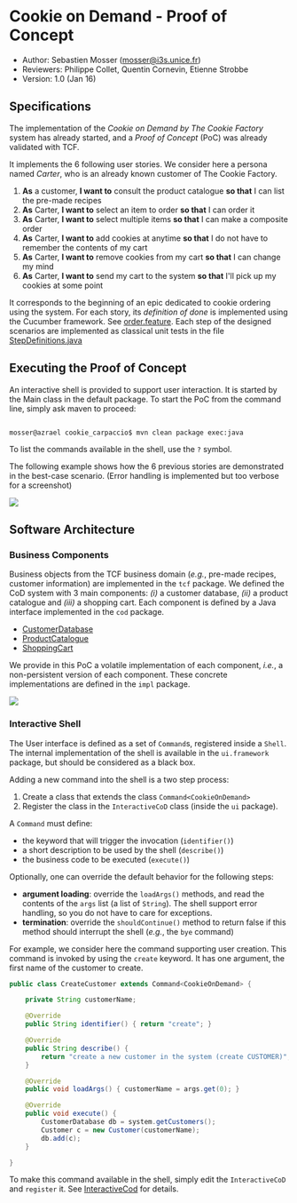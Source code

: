 # Cookie on Demand - Proof of Concept

  - Author: Sebastien Mosser ([mosser@i3s.unice.fr](mosser@i3s.unice.fr))
  - Reviewers: Philippe Collet, Quentin Cornevin, Etienne Strobbe
  - Version: 1.0 (Jan 16)
  
## Specifications

The implementation of the _Cookie on Demand by The Cookie Factory_ system has already started, and a _Proof of Concept_ (PoC) was already validated with TCF. 

It implements the 6 following user stories. We consider here a persona named _Carter_, who is an already known customer of The Cookie Factory.

  1. __As__ a customer, __I want to__ consult the product catalogue __so that__ I can list the pre-made recipes
  2. __As__ Carter, __I want to__ select an item to order __so that__ I can order it
  3. __As__ Carter, __I want to__ select multiple items __so that__ I can make a composite order
  4. __As__ Carter, __I want to__ add cookies at anytime __so that__ I do not have to remember the contents of my cart
  5. __As__ Carter, __I want to__ remove cookies from my cart __so that__ I can change my mind
  6. __As__ Carter, __I want to__ send my cart to the system __so that__ I'll pick up my cookies at some point

It corresponds to the beginning of an epic dedicated to cookie ordering using the system. For each story, its _definition of done_ is implemented using the Cucumber framework. See [order.feature](src/test/resources/order.feature). Each step of the designed scenarios are implemented as classical unit tests in the file [StepDefinitions.java](src/test/java/order/StepDefinitions.java)

## Executing the Proof of Concept

An interactive shell is provided to support user interaction. It is started by the Main class in the default package. To start the PoC from the command line, simply ask maven to proceed:

<code bash>
mosser@azrael cookie_carpaccio$ mvn clean package exec:java
</code> 

To list the commands available in the shell, use the `?` symbol.

The following example shows how the 6 previous stories are demonstrated in the best-case scenario. (Error handling is implemented but too verbose for a screenshot)

![](https://raw.githubusercontent.com/mosser/cookie_factory/master/picts/carter_run.png?token=AAXK0hMbKyC5nxvmfeDOfcA4B2J6c28Oks5Wj-AYwA%3D%3D) 

## Software Architecture

### Business Components

Business objects from the TCF business domain (_e.g._, pre-made recipes, customer information) are implemented in the `tcf` package. We defined the CoD system with 3 main components: _(i)_ a customer database, _(ii)_ a product catalogue and _(iii)_ a shopping cart. Each component is defined by a Java interface implemented in the `cod` package.

  - [CustomerDatabase](src/main/java/cod/CustomerDatabase.java)
  - [ProductCatalogue](src/main/java/cod/ProductCatalogue.java)
  - [ShoppingCart](src/main/java/cod/ShoppingCart.java)

We provide in this PoC a volatile implementation of each component, _i.e._, a non-persistent version of each component. These concrete implementations are defined in the `impl` package.

![](https://raw.githubusercontent.com/mosser/cookie_factory/master/picts/poc_arch.png?token=AAXK0pS_Oq5-zNrA14jP2Fwjs1KUs7lpks5Wj-KXwA%3D%3D)   

### Interactive Shell

The User interface is defined as a set of `Command`s, registered inside a `Shell`. The internal implementation of the shell is available in the `ui.framework` package, but should be considered as a black box.

Adding a new command into the shell is a two step process:

  1. Create a class that extends the class `Command<CookieOnDemand>`
  2. Register the class in the `InteractiveCoD` class (inside the `ui` package).

A `Command` must define:

  - the keyword that will trigger the invocation (`identifier()`)
  - a short description to be used by the shell (`describe()`)
  - the business code to be executed (`execute()`)

Optionally, one can override the default behavior for the following steps:

  - __argument loading__: override the `loadArgs()` methods, and read the contents of the `args` list (a list of `String`). The shell support error handling, so you do not have to care for exceptions.
  - __termination__: override the `shouldContinue()` method to return false if this method should interrupt  the shell (_e.g._, the `bye` command)
  

For example, we consider here the command supporting user creation. This command is invoked by using the `create` keyword. It has one argument, the first name of the customer to create.

```java
public class CreateCustomer extends Command<CookieOnDemand> {

	private String customerName;

	@Override
	public String identifier() { return "create"; }

	@Override
	public String describe() { 
		return "create a new customer in the system (create CUSTOMER)"; 
	}

	@Override
	public void loadArgs() { customerName = args.get(0); }

	@Override
	public void execute() {
		CustomerDatabase db = system.getCustomers();
		Customer c = new Customer(customerName);
		db.add(c);
	}

}
```
To make this command available in the shell, simply edit the `InteractiveCoD` and `register` it. See [InteractiveCod](src/main/java/cod/ui/InteractiveCoD.java) for details.

